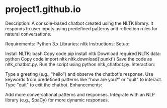 # project1.github.io

Description:
A console-based chatbot created using the NLTK library. It responds to user inputs using predefined patterns and reflection rules for natural conversations.

Requirements:
Python 3.x
Libraries:
nltk
Instructions:
Setup:

Install NLTK:
bash
Copy code
pip install nltk
Download required NLTK data:
python
Copy code
import nltk
nltk.download('punkt')
Save the code as nltk_chatbot.py.
Run the script using python nltk_chatbot.py.
Interaction:

Type a greeting (e.g., "hello") and observe the chatbot's response.
Use keywords from predefined patterns like "how are you?" or "quit" to interact.
Type "quit" to exit the chatbot.
Enhancements:

Add more conversational patterns and responses.
Integrate with an NLP library (e.g., SpaCy) for more dynamic responses.
